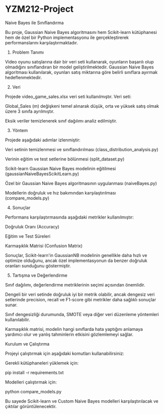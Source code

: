 # YZM212-Project

Naive Bayes ile Sınıflandırma

Bu proje, Gaussian Naive Bayes algoritmasını hem Scikit-learn kütüphanesi hem de özel bir Python implementasyonu ile gerçekleştirerek performanslarını karşılaştırmaktadır.

1. Problem Tanımı

Video oyunu satışlarına dair bir veri seti kullanarak, oyunların başarılı olup olmadığını sınıflandıran bir model geliştirilmektedir. 
Gaussian Naive Bayes algoritması kullanılarak, oyunları satış miktarına göre belirli sınıflara ayırmak hedeflenmektedir.

2. Veri

Projede video_game_sales.xlsx veri seti kullanılmıştır. Veri seti:

Global_Sales (m) değişkeni temel alınarak düşük, orta ve yüksek satış olmak üzere 3 sınıfa ayrılmıştır.

Eksik veriler temizlenerek sınıf dağılımı analiz edilmiştir.

3. Yöntem

Projede aşağıdaki adımlar izlenmiştir:

Veri setinin temizlenmesi ve sınıflandırılması (class_distribution_analysis.py)

Verinin eğitim ve test setlerine bölünmesi (split_dataset.py)

Scikit-learn Gaussian Naive Bayes modelinin eğitilmesi (gaussianNaiveBayesScikitLearn.py)

Özel bir Gaussian Naive Bayes algoritmasının uygulanması (naiveBayes.py)

Modellerin doğruluk ve hız bakımından karşılaştırılması (compare_models.py)

4. Sonuçlar

Performans karşılaştırmasında aşağıdaki metrikler kullanılmıştır:

Doğruluk Oranı (Accuracy)

Eğitim ve Test Süreleri

Karmaşıklık Matrisi (Confusion Matrix)

Sonuçlar, Scikit-learn'in GaussianNB modelinin genellikle daha hızlı ve optimize olduğunu, ancak özel implementasyonun da benzer doğruluk oranları sunduğunu göstermiştir.

5. Tartışma ve Değerlendirme

Sınıf dağılımı, değerlendirme metriklerinin seçimi açısından önemlidir.

Dengeli bir veri setinde doğruluk iyi bir metrik olabilir, ancak dengesiz veri setlerinde precision, recall ve F1-score gibi metrikler daha sağlıklı sonuçlar sunar.

Sınıf dengesizliği durumunda, SMOTE veya diğer veri düzenleme yöntemleri kullanılabilir.

Karmaşıklık matrisi, modelin hangi sınıflarda hata yaptığını anlamaya yardımcı olur ve yanlış tahminlerin etkisini gözlemlemeyi sağlar.

Kurulum ve Çalıştırma

Projeyi çalıştırmak için aşağıdaki komutları kullanabilirsiniz:

Gerekli kütüphaneleri yüklemek için:

pip install -r requirements.txt

Modelleri çalıştırmak için:

python compare_models.py

Bu sayede Scikit-learn ve Custom Naive Bayes modelleri karşılaştırılacak ve çıktılar görüntülenecektir.
